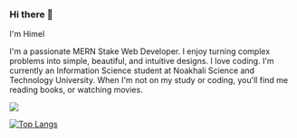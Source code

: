 ### Hi there 👋

I'm Himel

I'm a passionate MERN Stake Web Developer. I enjoy turning complex problems into simple, beautiful, and intuitive designs. I love coding. I'm currently an Information Science student at Noakhali Science and Technology University. When I'm not on my study or coding, you'll find me reading books, or watching movies. 

<img src="https://github-readme-stats.vercel.app/api?username=chistyhimel&&show_icons=true&title_color=ffffff&icon_color=bb2acf&text_color=daf7dc&bg_color=151515"/>

[![Top Langs](https://github-readme-stats.vercel.app/api/top-langs/?username=chistyhimel&layout=compact)](https://github.com/anuraghazra/github-readme-stats)
